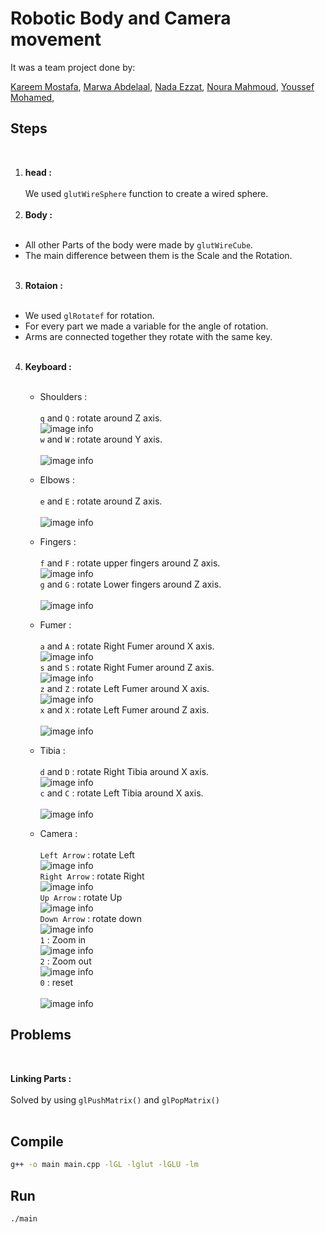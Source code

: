 # Robotic Body and Camera movement

It was a team project done by:

[Kareem Mostafa](https://github.com/KareemYaseen), 
[Marwa Abdelaal](https://github.com/MarwaAbdelAal), 
[Nada Ezzat](https://github.com/nadaezzat-99), 
[Noura Mahmoud](https://github.com/Noura-Mahmoud), 
[Youssef Mohamed](https://github.com/Youssef-elkeheil), 

## Steps

</br>

1. **head :** </br></br>
We used `glutWireSphere` function to create a wired sphere.</br></br>
2. **Body :** </br></br>
* All other Parts of  the body were made by `glutWireCube`.</br>
* The main difference between them is the Scale and the Rotation.</br></br>
3. **Rotaion :**</br></br>
* We used `glRotatef` for rotation.</br>
* For every part we made a variable for the angle of rotation.</br>
* Arms are connected together they rotate with the same key.</br></br>

4. **Keyboard :**</br></br>
    * Shoulders :</br></br>
    `q` and `Q` : rotate around Z axis.</br>
    ![image info](images/q.jpeg)</br>
    `w` and `W` : rotate around Y axis.</br></br>
    ![image info](images/w.jpeg)</br>

    * Elbows :</br></br>
    `e` and `E` : rotate around Z axis.</br></br>
    ![image info](images/e.jpeg)</br>
    * Fingers :</br></br>
    `f` and `F` : rotate  upper fingers around Z axis.</br>
    ![image info](images/f.jpeg)</br>
    `g` and `G` : rotate  Lower fingers around Z axis.</br></br>
    ![image info](images/g.jpeg)</br>
    * Fumer :</br></br>
    `a` and `A` : rotate  Right Fumer around X axis.</br>
    ![image info](images/a.jpeg)</br>
    `s` and `S` : rotate  Right Fumer around Z axis.</br>
    ![image info](images/s.jpeg)</br>
    `z` and `Z` : rotate  Left Fumer around X axis.</br>
    ![image info](images/z.jpeg)</br>
    `x` and `X` : rotate  Left Fumer around Z axis.</br></br>
    ![image info](images/x.jpeg)</br>
    * Tibia :</br></br>
    `d` and `D` : rotate  Right Tibia around X axis.</br>
    ![image info](images/d.jpeg)</br>
    `c` and `C` : rotate  Left Tibia around X axis.</br></br>
    ![image info](images/c.jpeg)</br>
    * Camera : </br></br>
    `Left Arrow` : rotate Left</br>
    ![image info](images/left.jpeg)</br>
    `Right Arrow` : rotate Right</br>
    ![image info](images/right.jpeg)</br>
    `Up Arrow` : rotate Up</br>
    ![image info](images/up.jpeg)</br>
    `Down Arrow` : rotate down</br>
    ![image info](images/down.jpeg)</br>
    `1` : Zoom in</br>
    ![image info](images/zi.jpeg)</br>
    `2` : Zoom out</br>
    ![image info](images/zo.jpeg)</br>
    `0` : reset</br></br>
    ![image info](images/0.jpeg)</br>

## Problems

</br>

 **Linking Parts :** </br></br>
Solved by using `glPushMatrix()` and `glPopMatrix()`</br></br>

## Compile 

```bash
g++ -o main main.cpp -lGL -lglut -lGLU -lm
```

## Run 

```bash
./main
```